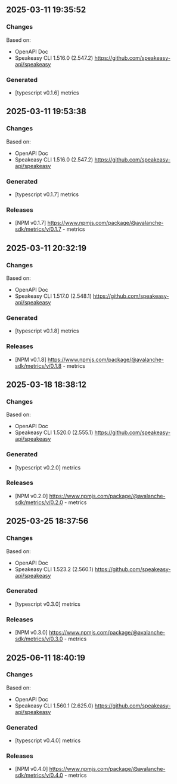 

## 2025-03-11 19:35:52
### Changes
Based on:
- OpenAPI Doc  
- Speakeasy CLI 1.516.0 (2.547.2) https://github.com/speakeasy-api/speakeasy
### Generated
- [typescript v0.1.6] metrics

## 2025-03-11 19:53:38
### Changes
Based on:
- OpenAPI Doc  
- Speakeasy CLI 1.516.0 (2.547.2) https://github.com/speakeasy-api/speakeasy
### Generated
- [typescript v0.1.7] metrics
### Releases
- [NPM v0.1.7] https://www.npmjs.com/package/@avalanche-sdk/metrics/v/0.1.7 - metrics

## 2025-03-11 20:32:19
### Changes
Based on:
- OpenAPI Doc  
- Speakeasy CLI 1.517.0 (2.548.1) https://github.com/speakeasy-api/speakeasy
### Generated
- [typescript v0.1.8] metrics
### Releases
- [NPM v0.1.8] https://www.npmjs.com/package/@avalanche-sdk/metrics/v/0.1.8 - metrics

## 2025-03-18 18:38:12
### Changes
Based on:
- OpenAPI Doc  
- Speakeasy CLI 1.520.0 (2.555.1) https://github.com/speakeasy-api/speakeasy
### Generated
- [typescript v0.2.0] metrics
### Releases
- [NPM v0.2.0] https://www.npmjs.com/package/@avalanche-sdk/metrics/v/0.2.0 - metrics

## 2025-03-25 18:37:56
### Changes
Based on:
- OpenAPI Doc  
- Speakeasy CLI 1.523.2 (2.560.1) https://github.com/speakeasy-api/speakeasy
### Generated
- [typescript v0.3.0] metrics
### Releases
- [NPM v0.3.0] https://www.npmjs.com/package/@avalanche-sdk/metrics/v/0.3.0 - metrics

## 2025-06-11 18:40:19
### Changes
Based on:
- OpenAPI Doc  
- Speakeasy CLI 1.560.1 (2.625.0) https://github.com/speakeasy-api/speakeasy
### Generated
- [typescript v0.4.0] metrics
### Releases
- [NPM v0.4.0] https://www.npmjs.com/package/@avalanche-sdk/metrics/v/0.4.0 - metrics